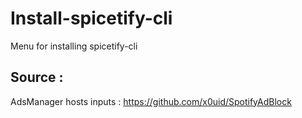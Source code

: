 # Install-spicetify-cli
Menu for installing spicetify-cli

## Source : 

AdsManager hosts inputs :
https://github.com/x0uid/SpotifyAdBlock
